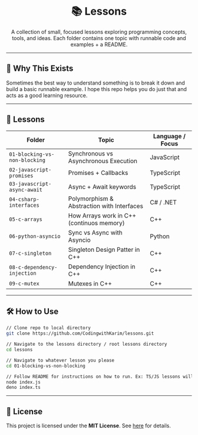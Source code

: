 <div align="center">

# 📚 Lessons

</div>

<div align="center">
    A collection of small, focused lessons exploring programming concepts, tools, and ideas.
    Each folder contains one topic with runnable code and examples + a README.
</div>


---

## 🧠 Why This Exists

Sometimes the best way to understand something is to break it down and build a basic runnable example. I hope this repo helps you do just that and acts as a good learning resource. 

---

## 📂 Lessons

| Folder                            |                    Topic                    |    Language / Focus    |
|-----------------------------------|---------------------------------------------|------------------------|
| `01-blocking-vs-non-blocking`     | Synchronous vs Asynchronous Execution       |   JavaScript           |
| `02-javascript-promises`          | Promises + Callbacks                        |   TypeScript           |
| `03-javascript-async-await`       | Async + Await keywords                      |   TypeScript           |
| `04-csharp-interfaces`            | Polymorphism & Abstraction with Interfaces  |   C# / .NET            |
| `05-c-arrays`                     | How Arrays work in C++ (continuos memory)   |   C++                  |
| `06-python-asyncio`               | Sync vs Async with Asyncio                  |   Python               |
| `07-c-singleton`                  | Singleton Design Patter in C++              |   C++                  |
| `08-c-dependency-injection`       | Dependency Injection in C++                 |   C++                  |
| `09-c-mutex`                      | Mutexes in C++                              |   C++                  |

---

## 🛠️ How to Use

```bash
// Clone repo to local directory
git clone https://github.com/CodingwithKarim/lessons.git

// Navigate to the lessons directory / root lessons directory
cd lessons

// Navigate to whatever lesson you please
cd 01-blocking-vs-non-blocking

// Follow README for instructions on how to run. Ex: TS/JS lessons will require Node / Deno runtime
node index.js
deno index.ts
```

---

## 🧵 License

This project is licensed under the **MIT License**. See [here](https://mit-license.org/) for details.
